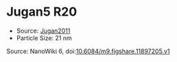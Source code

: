 <a name="material" />

# Jugan5 R20
<script type="application/ld+json">
  {
    "@context": "https://schema.org/",
    "@type": "ChemicalSubstance",
    "@id": "https://egonw.github.io/nanowiki/nanowiki105.html#material",
    "http://purl.org/dc/terms/conformsTo":
      {
        "@type": "CreativeWork",
        "@id": "https://bioschemas.org/profiles/ChemicalSubstance/0.4-RELEASE/"
      },
    "identfier": "105",
    "name": "Jugan5 R20",
    "url": "https://egonw.github.io/nanowiki/nanowiki105.html#material",
    "sameAs": "http://127.0.0.1/mediawiki/index.php/Special:URIResolver/Jugan5_R20"
  }
</script>


* Source: [Jugan2011](articleJugan2011.md)
* Particle Size: 21 nm


Source: NanoWiki 6, doi:[10.6084/m9.figshare.11897205.v1](https://doi.org/10.6084/m9.figshare.11897205.v1)
